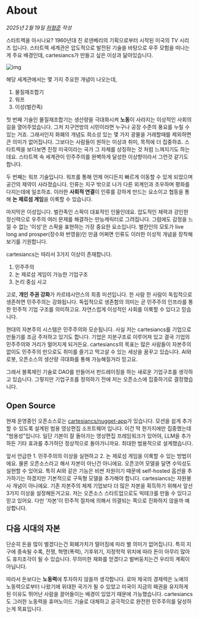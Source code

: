 # About

_2025년 2월 19일 [허형준](https://hhj.devent.kr) 작성_

스타트렉을 아시나요? 1960년대 진 로덴베리의 기획으로부터 시작된 미국의 TV 시리즈 입니다. 스타트렉 세계관은 압도적으로 발전된 기술을 바탕으로 우주 모험을 떠나는게 주요 배경인데, cartesiancs가 만들고 싶은 이상과 닮아있습니다.

![img](./startrek.jpg)

해당 세계관에서는 몇 가지 주요한 개념이 나오는데,

1. 물질재조합기
2. 워프
3. 이성(벌칸족)

첫 번째 기술인 물질재조합기는 생산량을 극대화시켜 **노동**이 사라지는 이상적인 사회의 길을 열어주었습니다. 그저 지구연방의 시민이라면 누구나 공장 수준의 풍요를 누릴 수 있는 거죠. 그래서인지 화폐의 개념도 희소성 있는 몇 가지 광물을 거래할때를 제외하면 큰 의미가 없어집니다. 그보다는 사람들이 원하는 이상과 취미, 목적에 더 집중하죠. 스타트렉을 보다보면 진정 미국이라는 국가 그 자체를 상징하는 것 처럼 느껴지기도 하는데요. 스타트렉 속 세계관이 민주주의를 완벽하게 달성한 이상향이라서 그런것 같기도 합니다.

두 번째는 워프 기술입니다. 워프를 통해 언제 어디든지 빠르게 이동할 수 있게 되었으며 공간의 제약이 사라졌습니다. 인류는 지구 밖으로 나가 다른 외계인과 조우하며 평화를 다지는데에 일조하죠. 이러한 **사회적 연결**이 인류를 강하게 만드는 요소이고 협동을 통해 **논 제로섬 게임**을 이룩할 수 있습니다.

마지막은 이성입니다. 벌칸족인 스팍이 대표적인 인물인데요. 압도적인 체력과 강인한 정신력으로 우주의 여러 문제를 해결하는 만능캐릭터로 그려집니다. 그럼에도 감정을 느낄 수 없는 '이성'은 스팍을 표현하는 가장 중요한 요소입니다. 벌칸인의 모토가 live long and prosper(장수와 번영을)인 만큼 어쩌면 인류도 이러한 이성적 개념을 장착해보기를 기원합니다.

cartesiancs는 따라서 3가지 이상이 존재합니다.

1. 민주주의
2. 논 제로섬 게임이 가능한 기업구조
3. 논리 중심 사고

고로, **개인 주권 강화**가 카르테시안스의 최종 미션입니다. 한 사람 한 사람이 독립적으로 생존하면 민주주의는 강화됩니다. 독립적으로 생존함의 의미는 곧 민주주의 인프라를 통한 민주적 기업 구조를 의미하고요. 자연스럽게 이성적인 사회를 이룩할 수 있다고 믿습니다.

현대의 자본주의 시스템은 민주주의와 모순됩니다. 사실 저는 cartesiancs를 기업으로 만들기를 조금 주저하고 있기도 합니다. 기업은 지분구조로 이루어져 있고 결국 기업의 민주주의와 거리가 멀어지게 되거든요. cartesiancs의 목표는 많은 사람들이 자본주의 없이도 민주주의 만으로도 취미를 즐기고 먹고살 수 있는 세상을 꿈꾸고 있습니다. AI와 로봇, 오픈소스의 생산량 극대화를 통해 가능해질거라 믿고요.

그래서 블록체인 기술로 DAO를 만들어서 펀드레이징을 하는 새로운 기업구조를 생각하고 있습니다. 그렇지만 기업구조를 정의하기 전에 저는 오픈소스에 집중하기로 결정했습니다.

## Open Source

현재 운영중인 오픈소스로는 [cartesiancs/nugget-app](https://github.com/cartesiancs/nugget-app)가 있습니다. 모션을 쉽게 추가할 수 있도록 설계된 범용 영상편집 소프트웨어 입니다. 이건 딱 한가지에만 집중했는데 "범용성"입니다. 일단 기본이 잘 돌아가는 영상편집 프레임워크가 있어야, LLM을 추가하든 기타 효과를 추가하던 정상적으로 돌아가니까요. 최대한 범용적으로 설계했습니다.

앞서 언급한 1. 민주주의의 이상을 실현하고 2. 논 제로섬 게임을 이룩할 수 있는 방법이에요. 물론 오픈소스라고 해서 자본이 아닌건 아니에요. 오픈코어 모델을 달면 수익성도 실현할 수 있어요. 특히 AI와 같은 기능은 비싼 자원이기 때문에 self-hosted 옵션을 추가하기는 하겠지만 기본적으로 구독형 모델을 추가해야 합니다. cartesiancs는 자원봉사 개념이 아니에요. 기존 자본주의 체제 기업보다 더 많은 자본을 획득하기 위해서 앞선 3가지 이상을 설정해둔거고요. 저는 오픈소스 스타트업으로도 빅테크를 만들 수 있다고 믿고 있어요. 다만 '자본'이 민주적 절차에 의해서 의결되는 쪽으로 진화하지 않을까 예상합니다.

## 다음 시대의 자본

단순히 돈을 많이 벌겠다는건 화폐가치가 떨어짐에 따라 별 의미가 없어집니다. 특히 지구에 종속될 수록, 전쟁, 혁명(폭력), 기후위기, 지정학적 위치에 따라 돈이 아무리 많아도 휴지조각이 될 수 있습니다. 무의미한 재화를 얻겠다고 발버둥치는건 우리의 계획이 아닙니다.

따라서 돈보다는 **노동력**에 투자하지 않을까 생각합니다. 로마 제국의 경제력은 노예의 노동력으로부터 나왔기에 위대한 국가가 될 수 있었고 미국이 지금의 패권을 유지하게 된 이유도 뛰어난 사람을 끌어들이는 배경이 있었기 때문에 가능했습니다. cartesiancs도 그러한 노동력을 휴머노이드 기술로 대체하고 궁극적으로 완전한 민주주의를 달성하는게 목표입니다.
